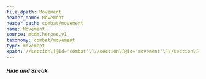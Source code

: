 ```yaml
---
file_dpath: Movement
header_name: Movement
header_path: combat/movement
name: Movement
source: mcdm.heroes.v1
taxonomy: combat/movement
type: movement
xpath: //section\[@id='combat'\]//section\[@id='movement'\]//section\[@class='level5'\]
---
```


##### Hide and Sneak
